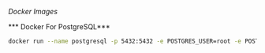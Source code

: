 *Docker Images*

*** Docker For PostgreSQL***
```bash
docker run --name postgresql -p 5432:5432 -e POSTGRES_USER=root -e POSTGRES_PASSWORD=s3cr3t -d postgres:latest
```